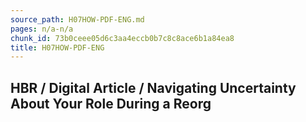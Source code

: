 ```yaml
---
source_path: H07HOW-PDF-ENG.md
pages: n/a-n/a
chunk_id: 73b0ceee05d6c3aa4eccb0b7c8c8ace6b1a84ea8
title: H07HOW-PDF-ENG
---
```

## HBR / Digital Article / Navigating Uncertainty About Your Role During a Reorg

